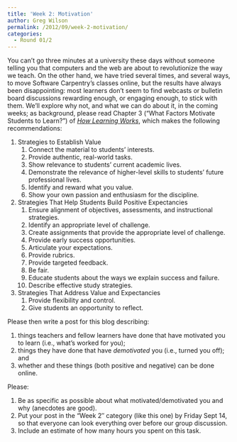 ```yaml
---
title: 'Week 2: Motivation'
author: Greg Wilson
permalink: /2012/09/week-2-motivation/
categories:
  - Round 01/2
---
```

You can&#8217;t go three minutes at a university these days without someone telling you that computers and the web are about to revolutionize the way we teach. On the other hand, we have tried several times, and several ways, to move Software Carpentry&#8217;s classes online, but the results have always been disappointing: most learners don&#8217;t seem to find webcasts or bulletin board discussions rewarding enough, or engaging enough, to stick with them. We&#8217;ll explore why not, and what we can do about it, in the coming weeks; as background, please read Chapter 3 (&#8220;What Factors Motivate Students to Learn?&#8221;) of *[How Learning Works][1]*, which makes the following recommendations:

1.  Strategies to Establish Value 
    1.  Connect the material to students&#8217; interests.
    2.  Provide authentic, real-world tasks.
    3.  Show relevance to students&#8217; current academic lives.
    4.  Demonstrate the relevance of higher-level skills to students&#8217; future professional lives.
    5.  Identify and reward what you value.
    6.  Show your own passion and enthusiasm for the discipline.
2.  Strategies That Help Students Build Positive Expectancies 
    1.  Ensure alignment of objectives, assessments, and instructional strategies.
    2.  Identify an appropriate level of challenge.
    3.  Create assignments that provide the appropriate level of challenge.
    4.  Provide early success opportunities.
    5.  Articulate your expectations.
    6.  Provide rubrics.
    7.  Provide targeted feedback.
    8.  Be fair.
    9.  Educate students about the ways we explain success and failure.
    10. Describe effective study strategies.
3.  Strategies That Address Value and Expectancies 
    1.  Provide flexibility and control.
    2.  Give students an opportunity to reflect.

Please then write a post for this blog describing:

1.  things teachers and fellow learners have done that have motivated you to learn (i.e., what&#8217;s worked for you);
2.  things they have done that have *demotivated* you (i.e., turned you off); and
3.  whether and these things (both positive and negative) can be done online.

Please:

1.  Be as specific as possible about what motivated/demotivated you and why (anecdotes are good).
2.  Put your post in the &#8220;Week 2&#8243; category (like this one) by Friday Sept 14, so that everyone can look everything over before our group discussion.
3.  Include an estimate of how many hours you spent on this task.

 [1]: http://www.amazon.com/How-Learning-Works-Research-Based-Jossey-Bass/dp/0470484101/
